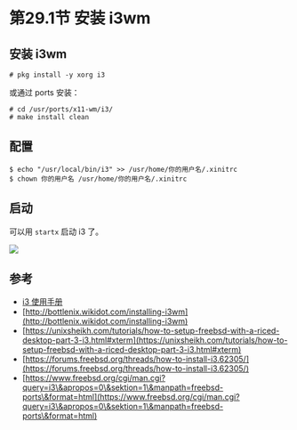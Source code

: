 # 第29.1节 安装 i3wm

## 安装 i3wm

```
# pkg install -y xorg i3
```

或通过 ports 安装：

```
# cd /usr/ports/x11-wm/i3/ 
# make install clean
```

## 配置

```
$ echo "/usr/local/bin/i3" >> /usr/home/你的用户名/.xinitrc
$ chown 你的用户名 /usr/home/你的用户名/.xinitrc
```

## 启动

可以用 `startx` 启动 i3 了。

![](../.gitbook/assets/i3wm\_preview.png)

## 参考

* [i3 使用手册](https://www.freebsd.org/cgi/man.cgi?query=i3\&apropos=0\&sektion=1\&manpath=freebsd-ports\&format=html)
* [http://bottlenix.wikidot.com/installing-i3wm](http://bottlenix.wikidot.com/installing-i3wm)
* [https://unixsheikh.com/tutorials/how-to-setup-freebsd-with-a-riced-desktop-part-3-i3.html#xterm](https://unixsheikh.com/tutorials/how-to-setup-freebsd-with-a-riced-desktop-part-3-i3.html#xterm)
* [https://forums.freebsd.org/threads/how-to-install-i3.62305/](https://forums.freebsd.org/threads/how-to-install-i3.62305/)
* [https://www.freebsd.org/cgi/man.cgi?query=i3\&apropos=0\&sektion=1\&manpath=freebsd-ports\&format=html](https://www.freebsd.org/cgi/man.cgi?query=i3\&apropos=0\&sektion=1\&manpath=freebsd-ports\&format=html)

